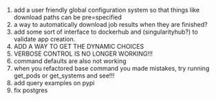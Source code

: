 1. add a user friendly global configuration system so that things like download paths can be pre=specified
2. a way to automatically download job results when they are finished?
3. add some sort of interface to dockerhub and (singularityhub?) to validate app creation.
4.  ADD A WAY TO GET THE DYNAMIC CHOICES
5.  VERBOSE CONTROL IS NO LONGER WORKING!!!
6.  command defaults are also not working
7.  when you refactored base command you made mistakes, try running get_pods or get_systems and see!!!
8.  add query examples on pypi
9.  fix postgres